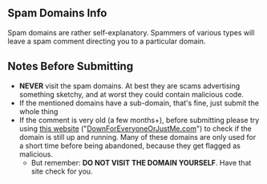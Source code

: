## Spam Domains Info
Spam domains are rather self-explanatory. Spammers of various types will leave a spam comment directing you to a particular domain.

## Notes Before Submitting
* **NEVER** visit the spam domains. At best they are scams advertising something sketchy, and at worst they could contain malicious code.
* If the mentioned domains have a sub-domain, that's fine, just submit the whole thing
* If the comment is very old (a few months+), before submitting please try using [this website](https://downforeveryoneorjustme.com/) ("[DownForEveryoneOrJustMe.com](https://downforeveryoneorjustme.com/)") to check if the domain is still up and running. Many of these domains are only used for a short time before being abandoned, because they get flagged as malicious.
   * But remember: **DO NOT VISIT THE DOMAIN YOURSELF**. Have that site check for you.